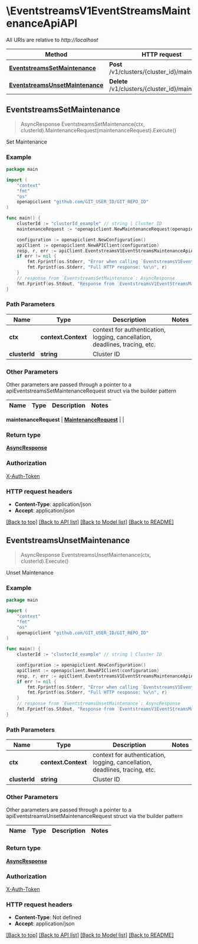 # \EventstreamsV1EventStreamsMaintenanceApiAPI

All URIs are relative to *http://localhost*

Method | HTTP request | Description
------------- | ------------- | -------------
[**EventstreamsSetMaintenance**](EventstreamsV1EventStreamsMaintenanceApiAPI.md#EventstreamsSetMaintenance) | **Post** /v1/clusters/{cluster_id}/maintenance | Set Maintenance
[**EventstreamsUnsetMaintenance**](EventstreamsV1EventStreamsMaintenanceApiAPI.md#EventstreamsUnsetMaintenance) | **Delete** /v1/clusters/{cluster_id}/maintenance | Unset Maintenance



## EventstreamsSetMaintenance

> AsyncResponse EventstreamsSetMaintenance(ctx, clusterId).MaintenanceRequest(maintenanceRequest).Execute()

Set Maintenance



### Example

```go
package main

import (
	"context"
	"fmt"
	"os"
	openapiclient "github.com/GIT_USER_ID/GIT_REPO_ID"
)

func main() {
	clusterId := "clusterId_example" // string | Cluster ID
	maintenanceRequest := *openapiclient.NewMaintenanceRequest(openapiclient.DayOfWeek("MON"), "StartMinute_example", "StartTime_example", "TermHour_example") // MaintenanceRequest | 

	configuration := openapiclient.NewConfiguration()
	apiClient := openapiclient.NewAPIClient(configuration)
	resp, r, err := apiClient.EventstreamsV1EventStreamsMaintenanceApiAPI.EventstreamsSetMaintenance(context.Background(), clusterId).MaintenanceRequest(maintenanceRequest).Execute()
	if err != nil {
		fmt.Fprintf(os.Stderr, "Error when calling `EventstreamsV1EventStreamsMaintenanceApiAPI.EventstreamsSetMaintenance``: %v\n", err)
		fmt.Fprintf(os.Stderr, "Full HTTP response: %v\n", r)
	}
	// response from `EventstreamsSetMaintenance`: AsyncResponse
	fmt.Fprintf(os.Stdout, "Response from `EventstreamsV1EventStreamsMaintenanceApiAPI.EventstreamsSetMaintenance`: %v\n", resp)
}
```

### Path Parameters


Name | Type | Description  | Notes
------------- | ------------- | ------------- | -------------
**ctx** | **context.Context** | context for authentication, logging, cancellation, deadlines, tracing, etc.
**clusterId** | **string** | Cluster ID | 

### Other Parameters

Other parameters are passed through a pointer to a apiEventstreamsSetMaintenanceRequest struct via the builder pattern


Name | Type | Description  | Notes
------------- | ------------- | ------------- | -------------

 **maintenanceRequest** | [**MaintenanceRequest**](MaintenanceRequest.md) |  | 

### Return type

[**AsyncResponse**](AsyncResponse.md)

### Authorization

[X-Auth-Token](../README.md#X-Auth-Token)

### HTTP request headers

- **Content-Type**: application/json
- **Accept**: application/json

[[Back to top]](#) [[Back to API list]](../README.md#documentation-for-api-endpoints)
[[Back to Model list]](../README.md#documentation-for-models)
[[Back to README]](../README.md)


## EventstreamsUnsetMaintenance

> AsyncResponse EventstreamsUnsetMaintenance(ctx, clusterId).Execute()

Unset Maintenance



### Example

```go
package main

import (
	"context"
	"fmt"
	"os"
	openapiclient "github.com/GIT_USER_ID/GIT_REPO_ID"
)

func main() {
	clusterId := "clusterId_example" // string | Cluster ID

	configuration := openapiclient.NewConfiguration()
	apiClient := openapiclient.NewAPIClient(configuration)
	resp, r, err := apiClient.EventstreamsV1EventStreamsMaintenanceApiAPI.EventstreamsUnsetMaintenance(context.Background(), clusterId).Execute()
	if err != nil {
		fmt.Fprintf(os.Stderr, "Error when calling `EventstreamsV1EventStreamsMaintenanceApiAPI.EventstreamsUnsetMaintenance``: %v\n", err)
		fmt.Fprintf(os.Stderr, "Full HTTP response: %v\n", r)
	}
	// response from `EventstreamsUnsetMaintenance`: AsyncResponse
	fmt.Fprintf(os.Stdout, "Response from `EventstreamsV1EventStreamsMaintenanceApiAPI.EventstreamsUnsetMaintenance`: %v\n", resp)
}
```

### Path Parameters


Name | Type | Description  | Notes
------------- | ------------- | ------------- | -------------
**ctx** | **context.Context** | context for authentication, logging, cancellation, deadlines, tracing, etc.
**clusterId** | **string** | Cluster ID | 

### Other Parameters

Other parameters are passed through a pointer to a apiEventstreamsUnsetMaintenanceRequest struct via the builder pattern


Name | Type | Description  | Notes
------------- | ------------- | ------------- | -------------


### Return type

[**AsyncResponse**](AsyncResponse.md)

### Authorization

[X-Auth-Token](../README.md#X-Auth-Token)

### HTTP request headers

- **Content-Type**: Not defined
- **Accept**: application/json

[[Back to top]](#) [[Back to API list]](../README.md#documentation-for-api-endpoints)
[[Back to Model list]](../README.md#documentation-for-models)
[[Back to README]](../README.md)

